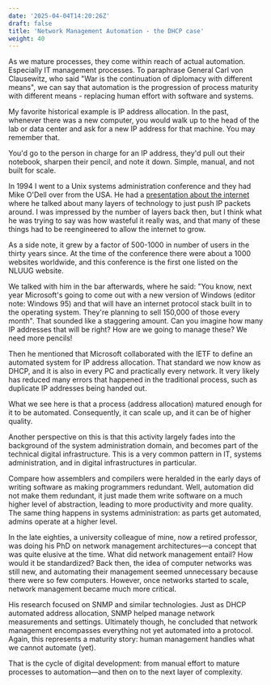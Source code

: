 ```yaml
---
date: '2025-04-04T14:20:26Z'
draft: false
title: 'Network Management Automation - the DHCP case'
weight: 40
---
```

As we mature processes, they come within reach of actual automation. Especially IT management processes. To paraphrase General Carl von Clausewitz, who said "War is the continuation of diplomacy with different means", we can say that automation is the progression of process maturity with different means - replacing human effort with software and systems.

My favorite historical example is IP address allocation. In the past, whenever there was a new computer, you would walk up to the head of the lab or data center and ask for a new IP address for that machine. You may remember that.

You'd go to the person in charge for an IP address, they'd pull out their notebook, sharpen their pencil, and note it down. Simple, manual, and not built for scale.

In 1994 I went to a Unix systems administration conference and they had Mike O'Dell over from the USA.
He had a [presentation about the internet](https://archief-website.nluug.nl/activiteiten/events/vj94/abstracts/Mike.ODell.html) where he talked about many layers of technology to just push IP packets around. I was impressed by the number of layers back then, but I think what he was trying to say was how wasteful it really was, and that many of these things had to be reengineered to allow the internet to grow.

As a side note, it grew by a factor of 500-1000 in number of users in the thirty years since. At the time of the conference there were about a 1000 websites worldwide, and this conference is the first one listed on the NLUUG website.

We talked with him in the bar afterwards, where he said: "You know, next year Microsoft's going to come out with a new version of Windows (editor note: Windows 95) and that will have an internet protocol stack built in to the operating system. They're planning to sell 150,000 of those every month". That sounded like a staggering amount.
Can you imagine how many IP addresses that will be right? How are we going to manage these? We need more pencils!

Then he mentioned that Microsoft collaborated with the IETF to define an automated system for IP address allocation. That standard we now know as DHCP, and it is also in every PC and practically every network. It very likely has reduced many errors that happened in the traditional process, such as duplicate IP addresses being handed out.

What we see here is that a process (address allocation) matured enough for it to be automated. Consequently, it can scale up, and it can be of higher quality.

Another perspective on this is that this activity largely fades into the background of the system administration domain, and becomes part of the technical digital infrastructure. This is a very common pattern in IT, systems administration, and in digital infrastructures in particular.

Compare how assemblers and compilers were heralded in the early days of writing software as making programmers redundant. Well, automation did not make them redundant, it just made them write software on a much higher level of abstraction, leading to more productivity and more quality. The same thing happens in systems administration: as parts get automated, admins operate at a higher level.

In the late eighties, a university colleague of mine, now a retired professor, was doing his PhD on network management architectures—a concept that was quite elusive at the time. What did network management entail? How would it be standardized? Back then, the idea of computer networks was still new, and automating their management seemed unnecessary because there were so few computers. However, once networks started to scale, network management became much more critical.

His research focused on SNMP and similar technologies. Just as DHCP automated address allocation, SNMP helped manage network measurements and settings. Ultimately though, he concluded that network management encompasses everything not yet automated into a protocol. Again, this represents a maturity story: human management handles what we cannot automate (yet).

That is the cycle of digital development: from manual effort to mature processes to automation—and then on to the next layer of complexity.
